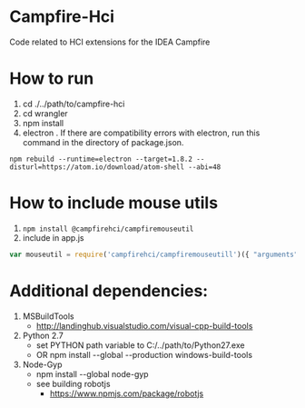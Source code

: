 # Campfire-Hci
Code related to HCI extensions for the IDEA Campfire

# How to run
1. cd ./../path/to/campfire-hci
2. cd wrangler
3. npm install
4. electron .
If there are compatibility errors with electron, run this command in the directory of package.json.
```
npm rebuild --runtime=electron --target=1.8.2 --disturl=https://atom.io/download/atom-shell --abi=48
```

# How to include mouse utils
1. ```npm install @campfirehci/campfiremouseutil```
2. include in app.js
```javascript
var mouseutil = require('campfirehci/campfiremouseutill')({ "arguments": values });
```

# Additional dependencies:
1. MSBuildTools
	- http://landinghub.visualstudio.com/visual-cpp-build-tools
2. Python 2.7
	- set PYTHON path variable to C:/../path/to/Python27.exe
	- OR npm install --global --production windows-build-tools
3. Node-Gyp
	- npm install --global node-gyp
	- see building robotjs
		- https://www.npmjs.com/package/robotjs
